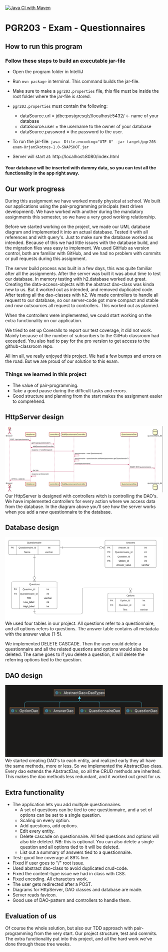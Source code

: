[![Java CI with Maven](https://github.com/kristiania-pgr203-2021/pgr203-exam-OrjanSkotnes/actions/workflows/maven.yml/badge.svg)](https://github.com/kristiania-pgr203-2021/pgr203-exam-OrjanSkotnes/actions/workflows/maven.yml)


# PGR203 - Exam - Questionnaires

## How to run this program
### Follow these steps to build an executable jar-file
* Open the program folder in IntelliJ
* Run `mvn package` in terminal. This command builds the jar-file.
* Make sure to make a `pgr203.properties` file, this file must be inside the root folder where the jar-file is stored.
* `pgr203.properties` must contain the following:
  * dataSource.url = jdbc:postgresql://localhost:5432/ <- name of your database
  * dataSource.user = the username to the owner of your database
  * dataSource.password = the password to the user. 

* To run the jar-file: `java -Dfile.encoding="UTF-8" -jar target/pgr203-exam-OrjanSkotnes-1.0-SNAPSHOT.jar`
* Server will start at: http://localhost:8080/index.html

#### Your database will be inserted with dummy data, so you can test all the functionality in the app right away.

## Our work progress
During this assignment we have worked mostly physical at school. We built our applications using the pair-programming principals (test driven development).
We have worked with another during the mandatory assignments this semester, so we have a very good working relationship.

Before we started working on the project, we made our UML database diagram and implemented it into an actual database. Tested it with all references and with query's. Just to make sure the database worked as intended.
Because of this we had little issues with the database build, and the migration files was easy to implement.
We used GitHub as version control, both are familiar with GitHub, and we had no problem with commits or pull requests during this assignment.

The server build process was built in a few days, this was quite familiar after all the assignments. After the server was built it was about time to test our database.
In memory testing with h2.database worked out great. Creating the data-access-objects with the abstract dao-class was kinda new to us. But it worked out as intended, and removed duplicated code.
After testing all the dao-classes with h2. We made controllers to handle all request to our database, so our server-code got more compact and stable and now outsources all request to controllers. 
This worked out as planned.

When the controllers were implemented, we could start working on the extra functionality on our application. 

We tried to set up Coveralls to report our test coverage, it did not work. Mainly because of the number of subscribers to the GitHub classroom had exceeded. 
You also had to pay for the pro version to get access to the github-classroom repo. 

All inn all, we really enjoyed this project. We had a few bumps and errors on the road. But we are proud of our solution to this exam.


### Things we learned in this project
* The value of pair-programming.
* Take a good pause during the difficult tasks and errors.
* Good structure and planning from the start makes the assignment easier to comprehend.






## HttpServer design 
![](doc/httpServer.png)
Our HttpServer is designed with controllers witch is controlling the DAO's. We have implemented controllers for every action where we access data from the database. In the diagram above you'll see how the server works when you add a new questionnaire to the database. 

## Database design
![](doc/questionnaireDb.png)
We used four tables in our project. All questions refer to a questionnaire, and all options refers to questions.
The answer table contains all metadata with the answer value (1-5).

We implemented DELETE CASCADE. Then the user could delete a questionnaire and all the related questions and options would also be deleted.
The same goes to if you delete a question, it will delete the referring options tied to the question.

## DAO design
![](doc/dao.png)
We started creating DAO's to each entity, and realized early they all have the same methods, more or less. So we implemented the AbstractDao class.
Every dao extends the AbstractDao, so all the CRUD methods are inherited. This makes the dao methods less redundant, and it worked out great for us.

## Extra functionality 
* The application lets you add multiple questionnaires.
  * A set of questions can be tied to one questionnaire, and a set of options can be set to a single question.
  * Scaling on every option.
  * Add questions, add options.
  * Edit every entity.
  * Delete cascade on questionnaire. All tied questions and options will also ble deleted. NB: this is optional. You can also delete a single question and all options tied to it will be deleted.
  * List out a summary of answers tied to a questionnaire.
* Test: good line coverage at 89% line.
* Fixed if user goes to "/" root issue.
* Used abstract dao-class to avoid duplicated crud-code.
* Fixed the content-type issue we had in class with CSS.
* Fixed encoding. All characters work.
* The user gets redirected after a POST.
* Diagrams for HttpServer, DAO classes and database are made.
* Server reads favicon.
* Good use of DAO-pattern and controllers to handle them.

## Evaluation of us
Of course the whole solution, but also our TDD approach with pair-programming from the very start. 
Our project structure, test and commits.
The extra functionality put into this project, and all the hard work we've done through these tree weeks.





